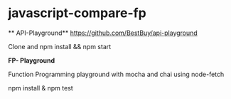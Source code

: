 # javascript-compare-fp

**
API-Playground**
https://github.com/BestBuy/api-playground

Clone and npm install && npm start


**FP- Playground**

Function Programming playground with mocha and chai using node-fetch

npm install & npm test
